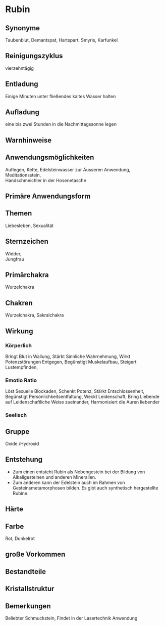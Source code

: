 # Rubin
## Synonyme
Taubenblut, Demantspat, Hartspart, Smyris, Karfunkel

## Reinigungszyklus    
vierzehntägig

## Entladung    
Einige Minuten unter fließendes kaltes Wasser halten

## Aufladung
eine bis zwei Stunden in die Nachmittagssonne legen

## Warnhinweise

## Anwendungsmöglichkeiten
Auflegen,  Kette, Edelsteinwasser zur Äusseren Anwendung, Meditationsstein,  
Handschmeichler in der Hosenetasche

## Primäre Anwendungsform

## Themen
Liebesleben,  Sexualität

## Sternzeichen
Widder,  
Jungfrau

## Primärchakra
Wurzelchakra

## Chakren    
Wurzelchakra, Sakralchakra

## Wirkung
### Körperlich    
Bringt Blut in Wallung,  Stärkt Sinnliche Wahrnehmung, Wirkt Potenzstörungen Entgegen, Begünstigt Muskelaufbau, Steigert Lustempfinden,

### Emotio Ratio    
Löst Sexuelle Blockaden, Schenkt Potenz, Stärkt Entschlossenheit, Begünstigt Persönlichkeitsentfaltung, Weckt Leidenschaft, Bring Liebende auf Leidenschaftliche Weise zueinander, Harmonisiert die Auren liebender

### Seelisch

## Gruppe
Oxide /Hydroxid

## Entstehung
- Zum einen entsteht Rubin als Nebengestein bei der Bildung von Alkaligesteinen und anderen Mineralien. 
- Zum anderen kann der Edelstein auch im Rahmen von Gesteinsmetamorphosen bilden. Es gibt auch synthetisch hergestellte Rubine.

## Härte 

## Farbe
Rot, Dunkelrot

## große Vorkommen

## Bestandteile

## Kristallstruktur

## Bemerkungen    
Beliebter Schmuckstein, Findet in der Lasertechnik Anwendung